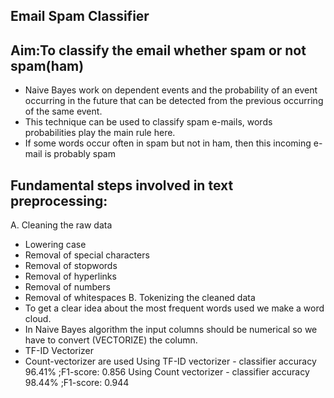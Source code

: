 ## Email Spam Classifier
## Aim:To classify the email whether spam or not spam(ham)
* Naive Bayes work on dependent events and the probability of an event occurring in the future that can be detected from the previous occurring of the same event. 
* This technique can be used to classify spam e-mails, words probabilities play the main rule here. 
* If some words occur often in spam but not in ham, then this incoming e-mail is probably spam
## Fundamental steps involved in text preprocessing:  
A. Cleaning the raw data   
* Lowering case
* Removal of special characters
* Removal of stopwords
* Removal of hyperlinks
* Removal of numbers
* Removal of whitespaces
B. Tokenizing the cleaned data
* To get a clear idea about the most frequent words used we make a word cloud.
* In Naive Bayes algorithm the input columns should be numerical so we have to convert (VECTORIZE) the column.
* TF-ID Vectorizer
* Count-vectorizer are used
Using TF-ID vectorizer - classifier accuracy 96.41% ;F1-score: 0.856
Using Count vectorizer - classifier accuracy 98.44% ;F1-score: 0.944


